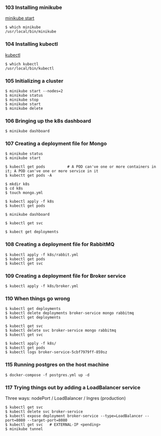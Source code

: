 ### 103 Installing minikube

[minikube start](https://minikube.sigs.k8s.io/docs/start/)

```
$ which minikube
/usr/local/bin/minikube
```
### 104 Installing kubectl

[kubectl](https://kubernetes.io/docs/tasks/tools/)

```
$ which kubectl
/usr/local/bin/kubectl

```

### 105 Initializing a cluster

```
$ minikube start --nodes=2
$ minikube status
$ minikube stop
$ minikube start
$ minikube delete
```

### 106 Bringing up the k8s dashboard

```
$ minikube dashboard
```

### 107 Creating a deployment file for Mongo

```
$ minikube status
$ minikube start
```

```
$ kubectl get pods          # A POD can've one or more containers in it; A POD can've one or more service in it
$ kubectt get pods -A
```

```
$ mkdir k8s
$ cd k8s
$ touch mongo.yml

$ kubectl apply -f k8s
$ kubectl get pods

$ minikube dashboard

$ kubectl get svc

$ kubect get deployments
```

### 108 Creating a deployment file for RabbitMQ

```
$ kubectl apply -f k8s/rabbit.yml
$ kubectl get pods
$ kubectl get svc
```

### 109 Creating a deployment file for Broker service

```
$ kubectl apply -f k8s/broker.yml
```

### 110 When things go wrong

```
$ kubectl get deployments
$ kubectl delete deployments broker-service mongo rabbitmq
$ kubectl get deployments
```

```
$ kubectl get svc
$ kubectl delete svc broker-service mongo rabbitmq
$ kubectl get svc
```

```
$ kubectl apply -f k8s/
$ kubectl get pods
$ kubectl logs broker-service-5cbf7979ff-859sz
```

### 115 Running postgres on the host machine

```
$ docker-compose -f postgres.yml up -d
```

### 117 Trying things out by adding a LoadBalancer service

Three ways: nodePort / LoadBalancer / Ingres (production)

```
$ kubectl get svc
$ kubectl delete svc broker-service
$ kubectl expose deployment broker-service --type=LoadBalancer --port=8080 --target-port=8080
$ kubectl get svc   # EXTERNAL-IP <pending>
$ minikube tunnel
```
